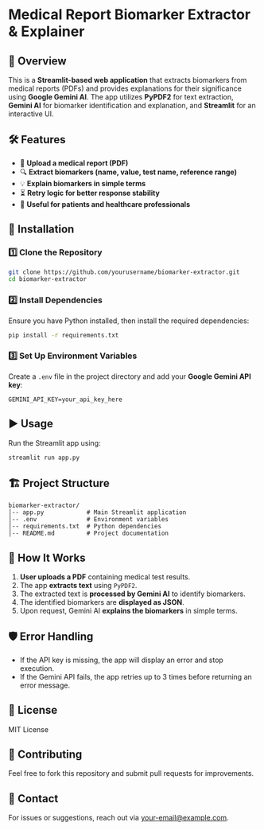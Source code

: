 # Medical Report Biomarker Extractor & Explainer

## 📌 Overview
This is a **Streamlit-based web application** that extracts biomarkers from medical reports (PDFs) and provides explanations for their significance using **Google Gemini AI**. The app utilizes **PyPDF2** for text extraction, **Gemini AI** for biomarker identification and explanation, and **Streamlit** for an interactive UI.

## 🛠 Features
- 📄 **Upload a medical report (PDF)**
- 🔍 **Extract biomarkers (name, value, test name, reference range)**
- 💡 **Explain biomarkers in simple terms**
- ⏳ **Retry logic for better response stability**
- 🏥 **Useful for patients and healthcare professionals**

## 🚀 Installation
### 1️⃣ Clone the Repository
```sh
git clone https://github.com/yourusername/biomarker-extractor.git
cd biomarker-extractor
```

### 2️⃣ Install Dependencies
Ensure you have Python installed, then install the required dependencies:
```sh
pip install -r requirements.txt
```

### 3️⃣ Set Up Environment Variables
Create a `.env` file in the project directory and add your **Google Gemini API key**:
```
GEMINI_API_KEY=your_api_key_here
```

## ▶️ Usage
Run the Streamlit app using:
```sh
streamlit run app.py
```

## 🏗 Project Structure
```
biomarker-extractor/
│-- app.py            # Main Streamlit application
│-- .env              # Environment variables
│-- requirements.txt  # Python dependencies
│-- README.md         # Project documentation
```

## 📝 How It Works
1. **User uploads a PDF** containing medical test results.
2. The app **extracts text** using `PyPDF2`.
3. The extracted text is **processed by Gemini AI** to identify biomarkers.
4. The identified biomarkers are **displayed as JSON**.
5. Upon request, Gemini AI **explains the biomarkers** in simple terms.

## 🛡 Error Handling
- If the API key is missing, the app will display an error and stop execution.
- If the Gemini API fails, the app retries up to 3 times before returning an error message.

## 📜 License
MIT License

## 🤝 Contributing
Feel free to fork this repository and submit pull requests for improvements.

## 📧 Contact
For issues or suggestions, reach out via [your-email@example.com](mailto:your-email@example.com).

